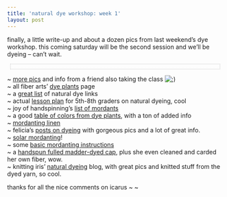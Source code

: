 ```yaml
---
title: 'natural dye workshop: week 1'
layout: post
---
```


finally, a little write-up and about a dozen pics from last weekend&#8217;s dye workshop. this coming saturday will be the second session and we&#8217;ll be dyeing &#8211; can&#8217;t wait.

<div style="text-align: center; border: 1px dotted silver; padding-top: 11px; margin: 7px;">
  <txp:jmr_gallery category="500" />
</div>

~ [more pics][1] and info from a friend also taking the class <img src="http://localhost:8888/wordpress/wp-includes/images/smilies/icon_wink.gif" alt=";)" class="wp-smiley" />  
~ all fiber arts&#8217; [dye plants][2] page  
~ a [great list][3] of natural dye links  
~ actual [lesson plan][4] for 5th-8th graders on natural dyeing, cool  
~ joy of handspinning&#8217;s [list of mordants][5]  
~ a good [table of colors from dye plants][6], with a ton of added info  
~ [mordanting linen][7]  
~ felicia&#8217;s [posts on dyeing][8] with gorgeous pics and a lot of great info.  
~ [solar mordanting][9]!  
~ some [basic mordanting instructions][10]  
~ a [handspun fulled madder-dyed cap][11], plus she even cleaned and carded her own fiber, wow.   
~ knitting iris&#8217; [natural dyeing][12] blog, with great pics and knitted stuff from the dyed yarn, so cool.

thanks for all the nice comments on icarus ~ ~

 [1]: http://jckoliva.typepad.com/yarn_traveler/2006/09/dead_dragon.html
 [2]: http://www.allfiberarts.com/cs/dyeplants.htm
 [3]: http://www.textilelinks.com/dye/natinfo.html
 [4]: http://www.thebakken.org/education/SciMathMN/plant-dyes/dyes2.htm
 [5]: http://www.joyofhandspinning.com/mordants.html
 [6]: http://mama.indstate.edu/users/morgan/Dyes1.htm
 [7]: http://www.housedragonor.org/A&S/Mordanting.html
 [8]: http://sweetgeorgia.planetfishdesign.com/archives/dyeing/
 [9]: http://spinningspiderjenny.blogspot.com/2006/09/solar-mordanting.html
 [10]: http://www.earthguild.com/products/riff/rmordant.htm
 [11]: http://people.cornell.edu/pages/ms154/ICEDragon03/cap.document.html
 [12]: http://knittingiris.typepad.com/knitting_iris/natural_dyeing/index.html